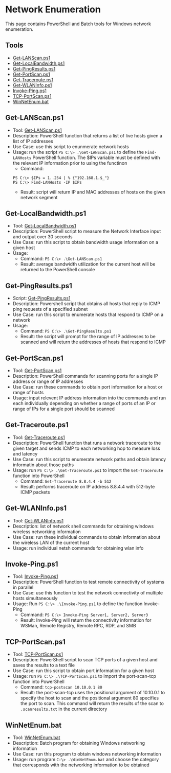 # Network Enumeration

This page contains PowerShell and Batch tools for Windows network enumeration.

## Tools
- [Get-LANScan.ps1](#get-lanscan.ps1)
- [Get-LocalBandwidth.ps1](#get-localbandwidth.ps1)
- [Get-PingResults.ps1](#get-pingresults.ps1)
- [Get-PortScan.ps1](#get-portscan.ps1)
- [Get-Traceroute.ps1](#get-traceroute.ps1)
- [Get-WLANInfo.ps1](#get-wlaninfo.ps1)
- [Invoke-Ping.ps1](#invoke-ping.ps1)
- [TCP-PortScan.ps1](#tcp-portscan.ps1)
- [WinNetEnum.bat](#winnetenum.bat)

## Get-LANScan.ps1
- Tool: [Get-LANScan.ps1](/tools/network/Get-LANScan.ps1)
- Description: PowerShell function that returns a list of live hosts given a list of IP addresses
- Use Case: use this script to enunmerate network hosts
- Usage: run the script `PS C:\> .\Get-LANScan.ps1` to define the `Find-LANHosts` PowerShell function. The $IPs variable must be defined with the relevant IP information prior to using the functinon
    - Command: 
    ```
    PS C:\> $IPs = 1..254 | % {"192.168.1.$_"}
    PS C:\> Find-LANHosts -IP $IPs
    ```
    - Result: script will return IP and MAC addresses of hosts on the given network segment 

## Get-LocalBandwidth.ps1
- Tool: [Get-LocalBandwidth.ps1](/tools/network/Get-LocalBandwidth.ps1)
- Description: PowerShell script to measure the Network Interface input and output over 30 seconds
- Use Case: run this script to obtain bandwidth usage information on a given host
- Usage: 
  - Command: `PS C:\> .\Get-LANScan.ps1`
  - Result: average bandwidth utilization for the current host will be returned to the PowerShell console

## Get-PingResults.ps1
- Script: [Get-PingResults.ps1](/tools/network/Get-PingResults.ps1)
- Description: Powershell script that obtains all hosts that reply to ICMP ping requests of a specified subnet
- Use Case: run this script to enumerate hosts that respond to ICMP on a network
- Usage: 
  - Command: `PS C:\> .\Get-PingResults.ps1`
  - Result: the script will prompt for the range of IP addresses to be scanned and will return the addresses of hosts that respond to ICMP

## Get-PortScan.ps1
- Tool: [Get-PortScan.ps1](/tools/network/Get-PortScan.ps1)
- Description: PowerShell commands for scanning ports for a single IP address or range of IP addresses
- Use Case: run these commands to obtain port information for a host or range of hosts
- Usage: input relevent IP address information into the commands and run each individually depending on whether a range of ports of an IP or range of IPs for a single port should be scanned

## Get-Traceroute.ps1
- Tool: [Get-Traceroute.ps1](/tools/network/Get-Traceroute.ps1)
- Description: PowerShell function that runs a network traceroute to the given target and sends ICMP to each networking hop to measure loss and latency
- Use Case: run this script to enumerate network paths and obtain latency informatin about those paths 
- Usage: run `PS C:\> .\Get-Traceroute.ps1` to import the `Get-Traceroute` function into PowerShell
  - Command: `Get-Traceroute 8.8.4.4 -b 512`
  - Result: performs traceroute on IP address 8.8.4.4 with 512-byte ICMP packets

## Get-WLANInfo.ps1
- Tool: [Get-WLANInfo.ps1](/tools/network/Get-WLANInfo.ps1)
- Description: list of network shell commands for obtaining windows wireless networking information
- Use Case: run these individual commands to obtain information about the wireless LAN of the current host
- Usage: run individual netsh commands for obtaining wlan info

## Invoke-Ping.ps1
- Tool: [Invoke-Ping.ps1](/tools/network/Invoke-Ping.ps1)
- Description: PowerShell function to test remote connectivity of systems in parallel
- Use Case: use this function to test the network connectivity of multiple hosts simultaneously
- Usage: Run `PS C:\> .\Invoke-Ping.ps1` to define the function Invoke-Ping
    - Command: `PS C:\> Invoke-Ping Server1, Server2, Server3`
    - Result: Invoke-Ping will return the connectivity information for WSMan, Remote Registry, Remote RPC, RDP, and SMB

## TCP-PortScan.ps1
- Tool: [TCP-PortScan.ps1](/tools/network/TCP-PortScan.ps1)
- Description: PowerShell script to scan TCP ports of a given host and saves the results to a text file
- Use Case: run this script to obtain port information for a given host
- Usage: run `PS C:\> .\TCP-PortScan.ps1` to import the port-scan-tcp function into PowerShell
  - Command: `tcp-postscan 10.10.0.1 80`
  - Result: the port-scan-tcp uses the positional argument of 10.10.0.1 to specify the host to scan and the positional argument 80 specifies the port to scan. This command will return the results of the scan to `.scanresults.txt` in the current directory

## WinNetEnum.bat
- Tool: [WinNetEnum.bat](/tools/network/WinNetEnum.bat)
- Description: Batch program for obtaining Windows networking information
- Use Case: run this program to obtain windows networking information
- Usage: run program `C:\> .\WinNetEnum.bat` and choose the category that corresponds with the networking information to be obtained
